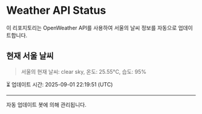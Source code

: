 
# Weather API Status

이 리포지토리는 OpenWeather API를 사용하여 서울의 날씨 정보를 자동으로 업데이트합니다.

## 현재 서울 날씨
> 서울의 현재 날씨: clear sky, 온도: 25.55°C, 습도: 95%

⏳ 업데이트 시간: 2025-09-01 22:19:51 (UTC)

---
자동 업데이트 봇에 의해 관리됩니다.
